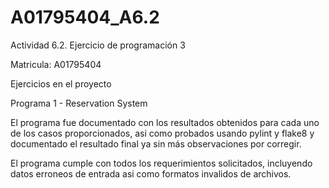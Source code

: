 # A01795404_A6.2
Actividad 6.2. Ejercicio de programación 3

Matricula: A01795404

Ejercicios en el proyecto

Programa 1 - Reservation System

El programa fue documentado con los resultados obtenidos para cada uno de los casos proporcionados, asi como probados usando pylint y flake8 y documentado el resultado final ya sin más observaciones por corregir.

El programa cumple con todos los requerimientos solicitados, incluyendo datos erroneos de entrada asi como formatos invalidos de archivos.

